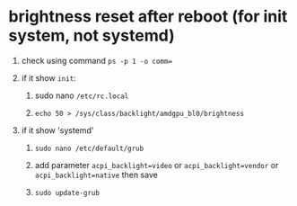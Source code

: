 # brightness reset after reboot (for init system, not systemd)

1. check using command `ps -p 1 -o comm=`

2. if it show `init`:

    1. sudo nano `/etc/rc.local`

    2. `echo 50 > /sys/class/backlight/amdgpu_bl0/brightness`

3. if it show 'systemd'

    1. `sudo nano /etc/default/grub`

    2. add parameter `acpi_backlight=video` or `acpi_backlight=vendor` or `acpi_backlight=native` then save

    3. `sudo update-grub`
